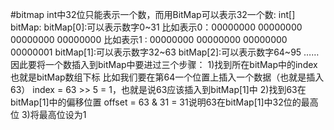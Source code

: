 #bitmap
int中32位只能表示一个数，而用BitMap可以表示32一个数:
int[] bitMap:
bitMap[0]:可以表示数字0~31 比如表示0：00000000 00000000 00000000 00000000
比如表示1 : 00000000 00000000 00000000 00000001
bitMap[1]:可以表示数字32~63
bitMap[2]:可以表示数字64~95
……
因此要将一个数插入到bitMap中要进过三个步骤：
1)找到所在bitMap中的index也就是bitMap数组下标
比如我们要在第64一个位置上插入一个数据（也就是插入63）
index = 63 >> 5 = 1，也就是说63应该插入到bitMap[1]中
2)找到63在bitMap[1]中的偏移位置
offset = 63 & 31 = 31说明63在bitMap[1]中32位的最高位
3)将最高位设为1